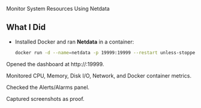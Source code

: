  Monitor System Resources Using Netdata

## What I Did
- Installed Docker and ran **Netdata** in a container:
  ```bash
  docker run -d --name=netdata -p 19999:19999 --restart unless-stopped netdata/netdata
Opened the dashboard at http://<public-ip>:19999.

Monitored CPU, Memory, Disk I/O, Network, and Docker container metrics.

Checked the Alerts/Alarms panel.

Captured screenshots as proof.
